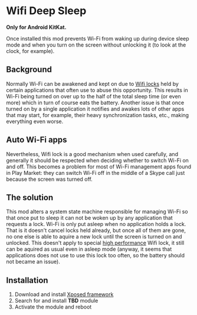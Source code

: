 Wifi Deep Sleep
===============

**Only for Android KitKat.**

Once installed this mod prevents Wi-Fi from waking up during device sleep mode and when you turn on the screen without unlocking it (to look at the clock, for example).

Background
----------
Normally Wi-Fi can be awakened and kept on due to [Wifi locks](http://developer.android.com/reference/android/net/wifi/WifiManager.WifiLock.html) held by certain applications that often use to abuse this opportunity. This results in Wi-Fi being turned on over up to the half of the total sleep time (or even more) which in turn of course eats the battery. Another issue is that once turned on by a single application it notifies and awakes lots of other apps that may start, for example, their heavy synchronization tasks, etc., making everything even worse.

Auto Wi-Fi apps
---------------
Nevertheless, Wifi lock is a good mechanism when used carefully, and generally it should be respected when deciding whether to switch Wi-Fi on and off. This becomes a problem for most of Wi-Fi management apps found in Play Market: they can switch Wi-Fi off in the middle of a Skype call just because the screen was turned off.

The solution
------------
This mod alters a system state machine responsible for managing Wi-Fi so that once put to sleep it can not be woken up by any application that requests a lock. Wi-Fi is only put asleep when no application holds a lock. That is it doesn't cancel locks held already, but once all of them are gone, no one else is able to aquire a new lock until the screen is turned on and unlocked. This doesn't apply to special [high performance](http://developer.android.com/reference/android/net/wifi/WifiManager.html#WIFI_MODE_FULL_HIGH_PERF) Wifi lock, it still can be aquired as usual even in asleep mode (anyway, it seems that applications does not use to use this lock too often, so the battery should not became an issue).

Installation
------------
 1. Download and install [Xposed framework](http://repo.xposed.info/module/de.robv.android.xposed.installer)
 2. Search for and install **TBD** module
 3. Activate the module and reboot
